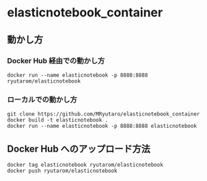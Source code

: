 # elasticnotebook_container

## 動かし方

### Docker Hub 経由での動かし方

```
docker run --name elasticnotebook -p 8888:8888 ryutarom/elasticnotebook
```

### ローカルでの動かし方

```
git clone https://github.com/MRyutaro/elasticnotebook_container
docker build -t elasticnotebook .
docker run --name elasticnotebook -p 8888:8888 elasticnotebook
```

## Docker Hub へのアップロード方法

```
docker tag elasticnotebook ryutarom/elasticnotebook
docker push ryutarom/elasticnotebook
```
